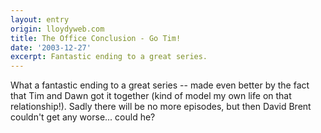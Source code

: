 ```yaml
---
layout: entry
origin: lloydyweb.com
title: The Office Conclusion - Go Tim!
date: '2003-12-27'
excerpt: Fantastic ending to a great series.
---
```

What a fantastic ending to a great series -- made even better by the fact that Tim and Dawn got it together (kind of model my own life on that relationship!). Sadly there will be no more episodes, but then David Brent couldn't get any worse... could he?